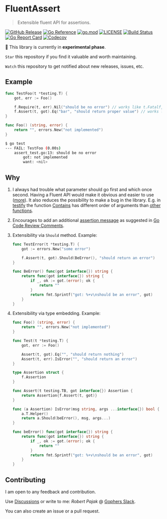 # FluentAssert

> Extensible fluent API for assertions.

[![GitHub Release](https://img.shields.io/github/v/release/pellared/fluentassert)](https://github.com/pellared/fluentassert/releases)
[![Go Reference](https://pkg.go.dev/badge/github.com/pellared/fluentassert.svg)](https://pkg.go.dev/github.com/pellared/fluentassert)
[![go.mod](https://img.shields.io/github/go-mod/go-version/pellared/fluentassert)](go.mod)
[![LICENSE](https://img.shields.io/github/license/pellared/fluentassert)](LICENSE)
[![Build Status](https://img.shields.io/github/workflow/status/pellared/fluentassert/build)](https://github.com/pellared/fluentassert/actions?query=workflow%3Abuild+branch%3Amain)
[![Go Report Card](https://goreportcard.com/badge/github.com/pellared/fluentassert)](https://goreportcard.com/report/github.com/pellared/fluentassert)
[![Codecov](https://codecov.io/gh/pellared/fluentassert/branch/main/graph/badge.svg)](https://codecov.io/gh/pellared/fluentassert)

:construction: This library is currently in **experimental phase**.

`Star` this repository if you find it valuable and worth maintaining.

`Watch` this repository to get notified about new releases, issues, etc.

## Example

```go
func TestFoo(t *testing.T) {
	got, err := Foo()

	f.Require(t, err).Nil("should be no error") // works like t.Fatalf, stops execution if fails
	f.Assert(t, got).Eq("bar", "should return proper value") // works like t.Errorf, continues execution if fails
}

func Foo() (string, error) {
	return "", errors.New("not implemented")
}
```

```sh
$ go test
--- FAIL: TestFoo (0.00s)
    assert_test.go:13: should be no error
        got: not implemented
        want: <nil>
```

## Why

1. I always had trouble what parameter should go first and which once second. Having a Fluent API would make it obvious and easier to use ([more](https://dave.cheney.net/2019/09/24/be-wary-of-functions-which-take-several-parameters-of-the-same-type)). It also reduces the possibility to make a bug in the library. E.g. in [testify](https://github.com/stretchr/testify) the function [Contains](https://pkg.go.dev/github.com/stretchr/testify@v1.7.0/assert#Contains) has different order of arguments than [other functions](https://pkg.go.dev/github.com/stretchr/testify@v1.7.0/assert#Equal).

2. Encourages to add an additional [assertion message](http://xunitpatterns.com/Assertion%20Message.html) as suggested in [Go Code Review Comments](https://github.com/golang/go/wiki/CodeReviewComments#useful-test-failures).

3. Extensibility via `Should` method. Example:

    ```go
    func TestError(t *testing.T) {
        got := errors.New("some error")

        f.Assert(t, got).Should(BeError(), "should return an error")
    }

    func BeError() func(got interface{}) string {
        return func(got interface{}) string {
            if _, ok := got.(error); ok {
                return ""
            }
            return fmt.Sprintf("got: %+v\nshould be an error", got)
        }
    }
    ```

4. Extensibility via type embedding. Example:

    ```go
    func Foo() (string, error) {
        return "", errors.New("not implemented")
    }

    func Test(t *testing.T) {
        got, err := Foo()

        Assert(t, got).Eq("", "should return nothing")
        Assert(t, err).IsError("", "should return an error")
    }

    type Assertion struct {
        f.Assertion
    }

    func Assert(t testing.TB, got interface{}) Assertion {
        return Assertion{f.Assert(t, got)}
    }

    func (a Assertion) IsError(msg string, args ...interface{}) bool {
        a.T.Helper()
        return a.Should(beError(), msg, args...)
    }

    func beError() func(got interface{}) string {
        return func(got interface{}) string {
            if _, ok := got.(error); ok {
                return ""
            }
            return fmt.Sprintf("got: %+v\nshould be an error", got)
        }
    }
    ```

## Contributing

I am open to any feedback and contribution.

Use [Discussions](https://github.com/pellared/fluentassert/discussions) or write to me: *Robert Pajak* @ [Gophers Slack](https://invite.slack.golangbridge.org/).

You can also create an issue or a pull request.
